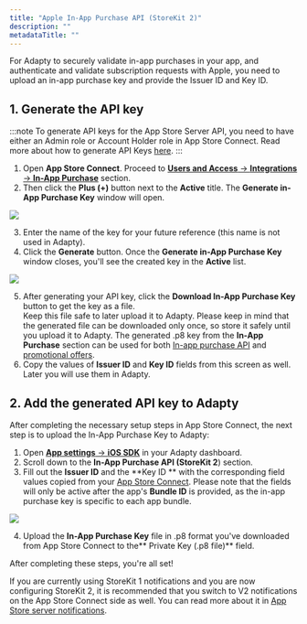 ```yaml
---
title: "Apple In-App Purchase API (StoreKit 2)"
description: ""
metadataTitle: ""
---
```


For Adapty to securely validate in-app purchases in your app, and authenticate and validate subscription requests with Apple, you need to upload an in-app purchase key and provide the Issuer ID and Key ID.

## 1\. Generate the API key

:::note
To generate API keys for the App Store Server API, you need to have either an Admin role or Account Holder role in App Store Connect. Read more about how to generate API Keys [here](https://developer.apple.com/documentation/appstoreserverapi/creating_api_keys_to_use_with_the_app_store_server_api).
:::

1. Open **App Store Connect**. Proceed to [**Users and Access** → **Integrations** → **In-App Purchase**](https://appstoreconnect.apple.com/access/integrations/api/subs) section.
2. Then click the **Plus (+)** button next to the **Active** title. The **Generate in-App Purchase Key** window will open.


<div style={{ textAlign: 'center' }}>
  <img 
    src="https://files.readme.io/14687cb-generate_in-app_key.png" 
    style={{ width: '700px', border: '1px solid grey' }}
  />
</div>





3. Enter the name of the key for your future reference (this name is not used in Adapty).
4. Click the **Generate** button. Once the **Generate in-App Purchase Key** window closes, you'll see the created key in the **Active** list.

   
<div style={{ textAlign: 'center' }}>
  <img 
    src="https://files.readme.io/3190ad5-integration_done.png" 
    style={{ width: '700px', border: '1px solid grey' }}
  />
</div>



5. After generating your API key, click the **Download In-App Purchase Key** button to get the key as a file.  
   Keep this file safe to later upload it to Adapty. Please keep in mind that the generated file can be downloaded only once, so store it safely until you upload it to Adapty. The generated .p8 key from the **In-App Purchase** section can be used for both  [In-app purchase API](https://docs.adapty.io/docs/in-app-purchase-api-storekit-2) and [promotional offers](https://docs.adapty.io/docs/app-store-promotional-offers).
6. Copy the values of **Issuer ID** and **Key ID** fields from this screen as well. Later you will use them in Adapty.

## 2\. Add the generated API key to Adapty

After completing the necessary setup steps in App Store Connect, the next step is to upload the In-App Purchase Key to Adapty:

1. Open [**App settings** -> **iOS SDK**](https://app.adapty.io/settings/ios-sdk) in your Adapty dashboard. 
2. Scroll down to the **In-App Purchase API (StoreKit 2**) section. 
3. Fill out the **Issuer ID** and the  **Key ID ** with the corresponding field values copied from your [App Store Connect](https://docs.adapty.io/docs/in-app-purchase-api-storekit-2#1-generate-the-api-key). Please note that the fields will only be active after the app's **Bundle ID** is provided, as the in-app purchase key is specific to each app bundle.

   
<div style={{ textAlign: 'center' }}>
  <img 
    src="https://files.readme.io/8b6c5b3-iOS.png" 
    style={{ width: '700px', border: '1px solid grey' }}
  />
</div>



4. Upload the **In-App Purchase Key** file in .p8 format you've downloaded from App Store Connect to the** Private Key (.p8 file)** field.

After completing these steps, you're all set! 

If you are currently using StoreKit 1 notifications and you are now configuring StoreKit 2, it is recommended that you switch to V2 notifications on the App Store Connect side as well. You can read more about it in [App Store server notifications](https://docs.adapty.io/docs/app-store-server-notifications).